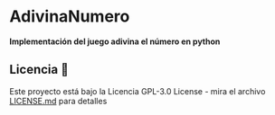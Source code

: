 # AdivinaNumero

__Implementación del juego adivina el número en python__

## Licencia 📄

Este proyecto está bajo la Licencia GPL-3.0 License - mira el archivo [LICENSE.md](LICENSE.md) para detalles
